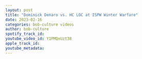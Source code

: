 ```yaml
---
layout: post
title: "Dominick Denaro vs. HC LOC at ISPW Winter Warfare"
date: 2023-02-16
categories: bob-culture videos
author: bob-culture
spotify_track_id: 
youtube_video_id: Y1PMQxUzt38
apple_track_id: 
youtube_metadata: 
---
```

